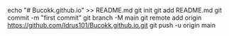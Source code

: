 echo "# Bucokk.github.io" >> README.md
git init
git add README.md
git commit -m "first commit"
git branch -M main
git remote add origin https://github.com/Idrus101/Bucokk.github.io.git
git push -u origin main
